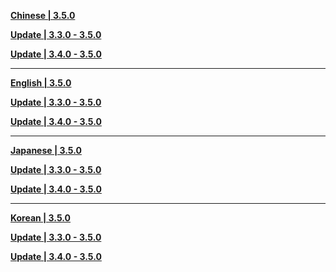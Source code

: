 **[Chinese | 3.5.0](https://autopatchhkws.yuanshen.com/client_app/download/pc_zip/20230220120928_iIYV9krGiWL06eeB/Audio_Chinese_3.5.0.zip)**

**[Update | 3.3.0 - 3.5.0](https://autopatchhkws.yuanshen.com/client_app/update/hk4e_global/10/zh-cn_3.3.0_3.5.0_hdiff_DuVQLAq1nkay7Yo4.zip)**

**[Update | 3.4.0 - 3.5.0](https://autopatchhkws.yuanshen.com/client_app/update/hk4e_global/10/zh-cn_3.4.0_3.5.0_hdiff_9T2Ac7RCKs0651G8.zip)**


---

**[English | 3.5.0](https://autopatchhkws.yuanshen.com/client_app/download/pc_zip/20230220120928_iIYV9krGiWL06eeB/Audio_English(US)_3.5.0.zip)**

**[Update | 3.3.0 - 3.5.0](https://autopatchhkws.yuanshen.com/client_app/update/hk4e_global/10/en-us_3.3.0_3.5.0_hdiff_ep1y7wDFiLnjb5rW.zip)**

**[Update | 3.4.0 - 3.5.0](https://autopatchhkws.yuanshen.com/client_app/update/hk4e_global/10/en-us_3.4.0_3.5.0_hdiff_bCHgs9NcSPI54hK3.zip)**


---

**[Japanese | 3.5.0](https://autopatchhkws.yuanshen.com/client_app/download/pc_zip/20230220120928_iIYV9krGiWL06eeB/Audio_Japanese_3.5.0.zip)**

**[Update | 3.3.0 - 3.5.0](https://autopatchhkws.yuanshen.com/client_app/update/hk4e_global/10/ja-jp_3.3.0_3.5.0_hdiff_lcO03yi4gv5jhmwG.zip)**

**[Update | 3.4.0 - 3.5.0](https://autopatchhkws.yuanshen.com/client_app/update/hk4e_global/10/ja-jp_3.4.0_3.5.0_hdiff_7GSo18Z9C2rOiDjp.zip)**


---

**[Korean | 3.5.0](https://autopatchhkws.yuanshen.com/client_app/download/pc_zip/20230220120928_iIYV9krGiWL06eeB/Audio_Korean_3.5.0.zip)**

**[Update | 3.3.0 - 3.5.0](https://autopatchhkws.yuanshen.com/client_app/update/hk4e_global/10/ko-kr_3.3.0_3.5.0_hdiff_YVM8xuZhWgNnjHAI.zip)**

**[Update | 3.4.0 - 3.5.0](https://autopatchhkws.yuanshen.com/client_app/update/hk4e_global/10/ko-kr_3.4.0_3.5.0_hdiff_CvwZI7isgHbkAanc.zip)**


